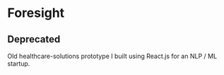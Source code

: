 # Foresight
## Deprecated

Old healthcare-solutions prototype I built using React.js for an NLP / ML startup.
